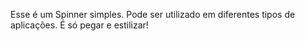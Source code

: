 <p>Esse é um Spinner simples. Pode ser utilizado em diferentes tipos de aplicações. É só pegar e estilizar!</p>
